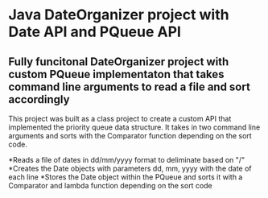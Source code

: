 # Java DateOrganizer project with Date API and PQueue API 

## Fully funcitonal DateOrganizer project with custom PQueue implementaton that takes command line arguments to read a file and sort accordingly

This project was built as a class project to create a custom API that implemented the priority queue data structure.
It takes in two command line arguments and sorts with the Comparator function depending on the sort code.

*Reads a file of dates in dd/mm/yyyy format to deliminate based on "/" 
*Creates the Date objects with parameters dd, mm, yyyy with the date of each line
*Stores the Date object within the PQueue and sorts it with a Comparator and lambda function depending on the sort code

